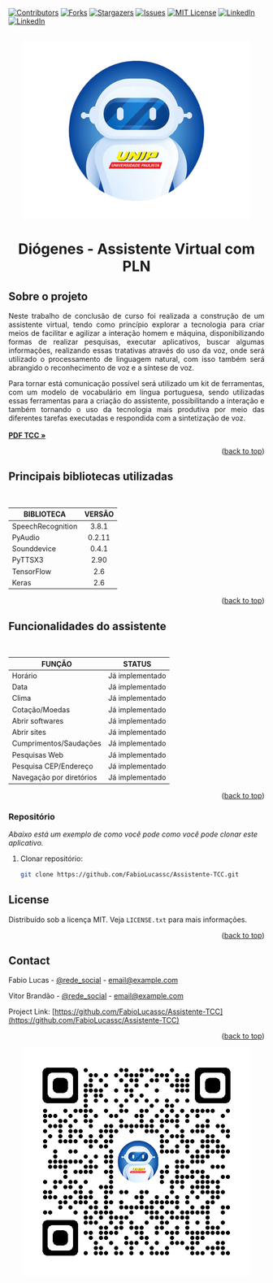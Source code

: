 <div id="top"></div>

[![Contributors][contributors-shield]][contributors-url]
[![Forks][forks-shield]][forks-url]
[![Stargazers][stars-shield]][stars-url]
[![Issues][issues-shield]][issues-url]
[![MIT License][license-shield]][license-url]
[![LinkedIn][linkedin-shield-fabio]][linkedin-url-fabio]
[![LinkedIn][linkedin-shield-vitor]][linkedin-url-vitor]



<br />

<div align="center">
  <a href="https://github.com/FabioLucassc/Assistente-TCC">
    <img src="images/Assistente TCC.png" alt="Logo" width="450" height="350">
  </a>

<h1 align="center">Diógenes - Assistente Virtual com PLN</h1>

</div>


## Sobre o projeto

<p align="justify">
    Neste trabalho de conclusão de curso foi realizada a construção de um assistente virtual, tendo como princípio explorar 
    a tecnologia para criar meios de facilitar e agilizar a interação homem e máquina, disponibilizando formas de 
    realizar pesquisas, executar aplicativos, buscar algumas informações, realizando essas tratativas através do 
    uso da voz, onde será utilizado o processamento de linguagem natural, com isso também será abrangido o 
    reconhecimento de voz e a síntese de voz.    <br />
  </p>



<p align="justify">
    Para tornar está comunicação possível será utilizado um kit de ferramentas, com um modelo de vocabulário em 
    língua portuguesa, sendo utilizadas essas ferramentas para a criação do assistente, possibilitando a interação e 
    também tornando o uso da tecnologia mais produtiva por meio das diferentes tarefas 
    executadas e respondida com a sintetização de voz.    
    <br />
    <br />
        <a href="https://github.com/FabioLucassc/Assistente-TCC/blob/V4/Fundamentacao/TCC%20-%20PROCESSAMENTO%20DE%20LINGUAGEM%20NATURAL%20(ASSISTENTE%20VIRTUAL).pdf"><strong>PDF TCC »</strong></a>
  </p>



<p align="right">(<a href="#top">back to top</a>)</p>

## Principais bibliotecas utilizadas

<br />

| BIBLIOTECA        | VERSÃO |
| ----------------- | :----: |
| SpeechRecognition | 3.8.1  |
| PyAudio           | 0.2.11 |
| Sounddevice       | 0.4.1  |
| PyTTSX3           |  2.90  |
| TensorFlow        |  2.6   |
| Keras             |  2.6   |

<p align="right">(<a href="#top">back to top</a>)</p>



## Funcionalidades do assistente

<br />

| FUNÇÃO                   |     STATUS      |
| ------------------------ | :-------------: |
| Horário                  | Já implementado |
| Data                     | Já implementado |
| Clima                    | Já implementado |
| Cotação/Moedas           | Já implementado |
| Abrir softwares          | Já implementado |
| Abrir sites              | Já implementado |
| Cumprimentos/Saudações   | Já implementado |
| Pesquisas Web            | Já implementado |
| Pesquisa CEP/Endereço    | Já implementado |
| Navegação por diretórios | Já implementado |

<p align="right">(<a href="#top">back to top</a>)</p>



### Repositório

_Abaixo está um exemplo de como você pode como você pode clonar este aplicativo._

1. Clonar repositório:

   ```sh
   git clone https://github.com/FabioLucassc/Assistente-TCC.git
   ```

## License

Distribuído sob a licença MIT. Veja `LICENSE.txt` para mais informações.

<p align="right">(<a href="#top">back to top</a>)</p>

<!-- CONTACT -->

## Contact

Fabio Lucas - [@rede_social](https://twitter.com/your_username) - email@example.com

Vitor Brandão - [@rede_social](https://twitter.com/your_username) - email@example.com

Project Link: [https://github.com/FabioLucassc/Assistente-TCC](https://github.com/FabioLucassc/Assistente-TCC)

<p align="right">(<a href="#top">back to top</a>)</p>

<div align="center">
  <a href="https://github.com/FabioLucassc/Assistente-TCC">
    <img src="images/QR.png" alt="Logo" width="450" height="450">
  </a>


[contributors-shield]: https://img.shields.io/github/contributors/FabioLucassc/Assistente-TCC.svg?style=for-the-badge

[contributors-url]: https://github.com/FabioLucassc/Assistente-TCC/graphs/contributors

[forks-shield]: https://img.shields.io/github/forks/FabioLucassc/Assistente-TCC.svg?style=for-the-badge

[forks-url]: https://github.com/FabioLucassc/Assistente-TCC/network/members

[stars-shield]: https://img.shields.io/github/stars/FabioLucassc/Assistente-TCC.svg?style=for-the-badge

[stars-url]: https://github.com/FabioLucassc/Assistente-TCC/stargazers

[issues-shield]: https://img.shields.io/github/issues/FabioLucassc/Assistente-TCC.svg?style=for-the-badge

[issues-url]: https://github.com/FabioLucassc/Assistente-TCC/issues

[license-shield]: https://img.shields.io/github/license/FabioLucassc/Assistente-TCC.svg?style=for-the-badge

[license-url]: https://github.com/FabioLucassc/Assistente-TCC/blob/V4/LICENSE.txt

[linkedin-shield-fabio]: https://img.shields.io/badge/-Fabio_Colaço-black.svg?style=for-the-badge&amp;logo=linkedin&amp;amp;color=blue
[linkedin-shield-vitor]:    https://img.shields.io/badge/Vitor_Brand%C3%A3o-black.svg?style=for-the-badge&amp;logo=linkedin&amp;amp;color=blue
[linkedin-url-fabio]: https://www.linkedin.com/in/fabiolucas18/
[linkedin-url-vitor]: https://linkedin.com/in/
